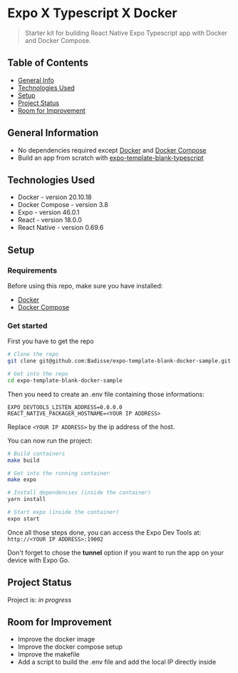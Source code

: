 # Expo X Typescript X Docker
> Starter kit for building React Native Expo Typescript app with Docker and Docker Compose.  

## Table of Contents
* [General Info](#general-information)
* [Technologies Used](#technologies-used)
* [Setup](#setup)
* [Project Status](#project-status)
* [Room for Improvement](#room-for-improvement)


## General Information
- No dependencies required except [Docker](https://docs.docker.com/) and [Docker Compose](https://docs.docker.com/compose/compose-file/)
- Build an app from scratch with [expo-template-blank-typescript](https://github.com/expo/expo/tree/main/templates/expo-template-blank-typescript)


## Technologies Used
- Docker - version 20.10.18
- Docker Compose - version 3.8
- Expo - version 46.0.1
- React - version 18.0.0
- React Native - version 0.69.6


## Setup
### Requirements
Before using this repo, make sure you have installed:
- [Docker](https://docs.docker.com/engine/install/)
- [Docker Compose](https://docs.docker.com/compose/install/)

### Get started
First you have to get the repo
```bash
# Clone the repo 
git clone git@github.com:Badisse/expo-template-blank-docker-sample.git

# Get into the repo
cd expo-template-blank-docker-sample
```

Then you need to create an .env file containing those informations:
```
EXPO_DEVTOOLS_LISTEN_ADDRESS=0.0.0.0
REACT_NATIVE_PACKAGER_HOSTNAME=<YOUR IP ADDRESS>
```
Replace `<YOUR IP ADDRESS>` by the ip address of the host.

You can now run the project:

```bash
# Build containers
make build

# Get into the running container
make expo

# Install dependencies (inside the container)
yarn install

# Start expo (inside the container)
expo start
```

Once all those steps done, you can access the Expo Dev Tools at: `http://<YOUR IP ADDRESS>:19002`

Don't forget to chose the **tunnel** option if you want to run the app on your device with Expo Go.


## Project Status
Project is: _in progress_ 


## Room for Improvement
- Improve the docker image
- Improve the docker compose setup
- Improve the makefile
- Add a script to build the .env file and add the local IP directly inside

